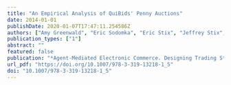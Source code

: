 ```yaml
---
title: "An Empirical Analysis of QuiBids' Penny Auctions"
date: 2014-01-01
publishDate: 2020-01-07T17:47:11.254586Z
authors: ["Amy Greenwald", "Eric Sodomka", "Eric Stix", "Jeffrey Stix", "David Storch"]
publication_types: ["1"]
abstract: ""
featured: false
publication: "*Agent-Mediated Electronic Commerce. Designing Trading Strategies and Mechanisms for Electronic Markets - AMEC 2013, Saint Paul, MN, USA, May 6, 2013, TADA 2013, Bellevue, WA, USA, July 15, 2013, and AMEC and TADA 2014, Paris, France, May 5, 2014, Revised Selected Papers*"
url_pdf: "https://doi.org/10.1007/978-3-319-13218-1_5"
doi: "10.1007/978-3-319-13218-1_5"
---
```


